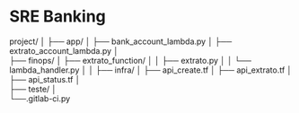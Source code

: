 # SRE Banking

project/
│
├── app/
│   ├── bank_account_lambda.py
│   ├── extrato_account_lambda.py
│  
├── finops/
│   ├── extrato_function/
│   │   ├── extrato.py
│   │   └── lambda_handler.py
│   │
├── infra/
│   ├── api_create.tf
│   ├── api_extrato.tf
│   ├── api_status.tf
│   
├── teste/
│  
└──.gitlab-ci.py